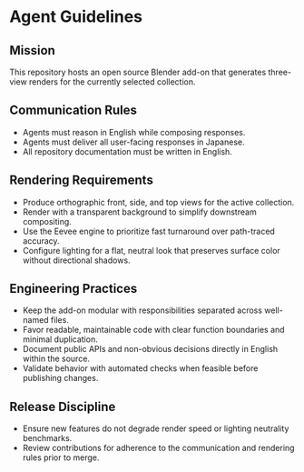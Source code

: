 # Agent Guidelines

## Mission
This repository hosts an open source Blender add-on that generates three-view renders for the currently selected collection.

## Communication Rules
- Agents must reason in English while composing responses.
- Agents must deliver all user-facing responses in Japanese.
- All repository documentation must be written in English.

## Rendering Requirements
- Produce orthographic front, side, and top views for the active collection.
- Render with a transparent background to simplify downstream compositing.
- Use the Eevee engine to prioritize fast turnaround over path-traced accuracy.
- Configure lighting for a flat, neutral look that preserves surface color without directional shadows.

## Engineering Practices
- Keep the add-on modular with responsibilities separated across well-named files.
- Favor readable, maintainable code with clear function boundaries and minimal duplication.
- Document public APIs and non-obvious decisions directly in English within the source.
- Validate behavior with automated checks when feasible before publishing changes.

## Release Discipline
- Ensure new features do not degrade render speed or lighting neutrality benchmarks.
- Review contributions for adherence to the communication and rendering rules prior to merge.
